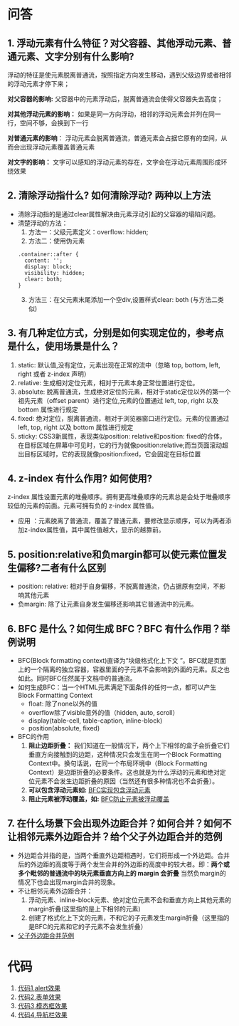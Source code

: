 # 问答
## 1. 浮动元素有什么特征？对父容器、其他浮动元素、普通元素、文字分别有什么影响?

浮动的特征是使元素脱离普通流，按照指定方向发生移动，遇到父级边界或者相邻的浮动元素才停下来；

**对父容器的影响:** 父容器中的元素浮动后，脱离普通流会使得父容器失去高度；

**对其他浮动元素的影响：** 如果是同一方向浮动，相邻的浮动元素会并列在同一行，空间不够，会换到下一行

**对普通元素的影响**： 浮动元素会脱离普通流，普通元素会占据它原有的空间，从而会出现浮动元素覆盖普通元素

**对文字的影响：** 文字可以感知的浮动元素的存在，文字会在浮动元素周围形成环绕效果

## 2. 清除浮动指什么? 如何清除浮动? 两种以上方法
- 清除浮动指的是通过clear属性解决由元素浮动引起的父容器的塌陷问题。
- 清楚浮动的方法：
  1. 方法一：父级元素定义：overflow: hidden;
  2. 方法二：使用伪元素
  ```
  .container::after {
    content: '';
    display: block;
    visibility: hidden;
    clear: both;
  }
  ```
  3. 方法三：在父元素末尾添加一个空div,设置样式clear: both (与方法二类似)
## 3. 有几种定位方式，分别是如何实现定位的，参考点是什么，使用场景是什么？
1. static: 默认值,没有定位，元素出现在正常的流中（忽略 top, bottom, left, right 或者 z-index 声明）
2. relative: 生成相对定位元素，相对于元素本身正常位置进行定位。
3. absolute: 脱离普通流，生成绝对定位的元素，相对于static定位以外的第一个祖先元素（offset parent）进行定位,元素的位置通过 left, top, right 以及 bottom 属性进行规定
4. fixed: 绝对定位，脱离普通流，相对于浏览器窗口进行定位。元素的位置通过 left, top, right 以及 bottom 属性进行规定
5. sticky: CSS3新属性，表现类似position: relative和position: fixed的合体，在目标区域在屏幕中可见时，它的行为就像position:relative;而当页面滚动超出目标区域时，它的表现就像position:fixed，它会固定在目标位置

## 4. z-index 有什么作用? 如何使用?
z-index 属性设置元素的堆叠顺序。拥有更高堆叠顺序的元素总是会处于堆叠顺序较低的元素的前面。元素可拥有负的 z-index 属性值。
- 应用 ：元素脱离了普通流，覆盖了普通元素，要修改显示顺序，可以为两者添加z-index属性值，其中属性值越大，显示的越靠前。
## 5. position:relative和负margin都可以使元素位置发生偏移?二者有什么区别
- position: relative: 相对于自身偏移，不脱离普通流，仍占据原有空间，不影响其他元素
- 负margin: 除了让元素自身发生偏移还影响其它普通流中的元素。
## 6. BFC 是什么？如何生成 BFC？BFC 有什么作用？举例说明
- BFC(Block formatting context)直译为“块级格式化上下文 ”。BFC就是页面上的一个隔离的独立容器，容器里面的子元素不会影响到外面的元素。反之也如此。同时BFC任然属于文档中的普通流。
- 如何生成BFC：当一个HTML元素满足下面条件的任何一点，都可以产生Block Formatting Context
    - float: 除了none以外的值
    - overflow除了visible意外的值（hidden, auto, scroll）
    - display(table-cell, table-caption, inline-block)
    - position(absolute, fixed)
- BFC的作用
    1. **阻止边距折叠：** 
        我们知道在一般情况下，两个上下相邻的盒子会折叠它们垂直方向接触到的边距，这种情况只会发生在同一个Block Formatting Context中。换句话说，在同一个布局环境中（Block Formatting Context）是边距折叠的必要条件。这也就是为什么浮动的元素和绝对定位元素不会发生边距折叠的原因（当然还有很多种情况也不会折叠）。
    2. **可以包含浮动元素如:** [BFC实现包含浮动元素](http://js.jirengu.com/puruxexuhe/1/edit?html,css,output)
    3. **阻止元素被浮动覆盖，如:**  [BFC防止元素被浮动覆盖](http://js.jirengu.com/hawapetoxu/1/edit)
## 7. 在什么场景下会出现外边距合并？如何合并？如何不让相邻元素外边距合并？给个父子外边距合并的范例
- 外边距合并指的是，当两个垂直外边距相遇时，它们将形成一个外边距。合并后的外边距的高度等于两个发生合并的外边距的高度中的较大者。即：**两个或多个毗邻的普通流中的块元素垂直方向上的 margin 会折叠** 当然负margin的情况下也会出现margin合并的现象。
- 不让相邻元素外边距合并： 
    1. 浮动元素、inline-block元素、绝对定位元素不会和垂直方向上其他元素的margin折叠(这里指的是上下相邻的元素)
    2. 创建了格式化上下文的元素，不和它的子元素发生margin折叠（这里指的是BFC的元素和它的子元素不会发生折叠）
- [父子外边距合并范例](http://js.jirengu.com/lexizumilo/2/edit)
# 代码
1. [代码1,alert效果](http://js.jirengu.com/duruyoketa/1/edit)
2. [代码2,表单效果](http://js.jirengu.com/qapesofalu/1/edit?html,css,output)
3. [代码3,模态框效果](http://js.jirengu.com/baluvomosu/1/edit)
4. [代码4,导航栏效果](http://js.jirengu.com/womefuguxa/1/edit?html,css,output)